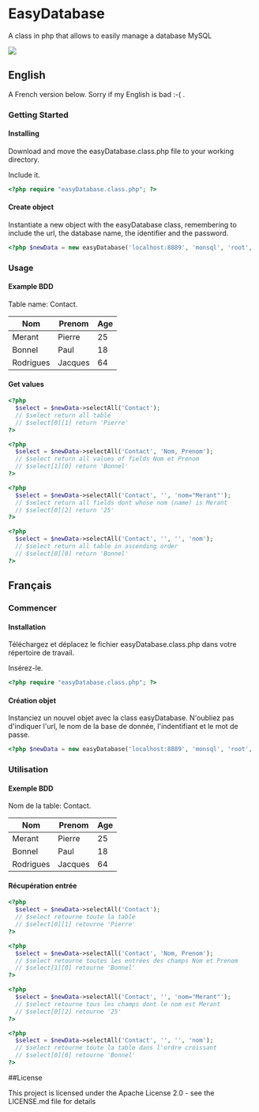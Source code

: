 # EasyDatabase
A class in php that allows to easily manage a database MySQL

![](http://img4.hostingpics.net/thumbs/mini_232054easyDatabase.jpg)


## English

A French version below.
Sorry if my English is bad :-( .

### Getting Started

#### Installing

Download and move the easyDatabase.class.php file to your working directory.


Include it.

```php
<?php require "easyDatabase.class.php"; ?>
```

#### Create object

Instantiate a new object with the easyDatabase class, remembering to include the url, the database name, the identifier and the password.

```php
<?php $newData = new easyDatabase('localhost:8889', 'monsql', 'root', 'root'); ?>
```

### Usage

#### Example BDD

Table name: Contact.

| Nom       | Prenom    | Age       |
| --------- | --------- | --------- |
| Merant    | Pierre    | 25        |
| Bonnel    | Paul      | 18        |
| Rodrigues | Jacques   | 64        |

#### Get values

```php
<?php 
  $select = $newData->selectAll('Contact');  
  // $select return all table
  // $select[0][1] return 'Pierre'  
?>
```

```php
<?php 
  $select = $newData->selectAll('Contact', 'Nom, Prenom');  
  // $select return all values of fields Nom et Prenom
  // $select[1][0] return 'Bonnel' 
?>
```

```php
<?php 
  $select = $newData->selectAll('Contact', '', 'nom="Merant"');  
  // $select return all fields dont whose nom (name) is Merant
  // $select[0][2] return '25' 
?>
```

```php
<?php 
  $select = $newData->selectAll('Contact', '', '', 'nom');  
  // $select return all table in ascending order
  // $select[0][0] return 'Bonnel'
?>
```


## Français

### Commencer

#### Installation

Téléchargez et déplacez le fichier easyDatabase.class.php dans votre répertoire de travail.

Insérez-le.

```php
<?php require "easyDatabase.class.php"; ?>
```

#### Création objet

Instanciez un nouvel objet avec la class easyDatabase. N'oubliez pas d'indiquer l'url, le nom de la base de donnée, l'indentifiant et le mot de passe.

```php
<?php $newData = new easyDatabase('localhost:8889', 'monsql', 'root', 'root'); ?>
```

### Utilisation

#### Exemple BDD

Nom de la table: Contact.

| Nom       | Prenom    | Age       |
| --------- | --------- | --------- |
| Merant    | Pierre    | 25        |
| Bonnel    | Paul      | 18        |
| Rodrigues | Jacques   | 64        |

#### Récupération entrée

```php
<?php 
  $select = $newData->selectAll('Contact');  
  // $select retourne toute la table
  // $select[0][1] retourne 'Pierre'  
?>
```

```php
<?php 
  $select = $newData->selectAll('Contact', 'Nom, Prenom');  
  // $select retourne toutes les entrées des champs Nom et Prenom
  // $select[1][0] retourne 'Bonnel' 
?>
```

```php
<?php 
  $select = $newData->selectAll('Contact', '', 'nom="Merant"');  
  // $select retourne tous les champs dont le nom est Merant
  // $select[0][2] retourne '25' 
?>
```

```php
<?php 
  $select = $newData->selectAll('Contact', '', '', 'nom');  
  // $select retourne toute la table dans l'ordre croissant
  // $select[0][0] retourne 'Bonnel'
?>
```




##License

This project is licensed under the Apache License 2.0 - see the LICENSE.md file for details





